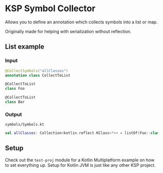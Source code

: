 # KSP Symbol Collector

Allows you to define an annotation which collects symbols into a list or map.

Originally made for helping with serialization without reflection.

## List example

### Input

```kotlin
@CollectSymbols("allClasses")
annotation class CollectToList

@CollectToList
class Foo

@CollectToList
class Bar
```

### Output

`symbols/Symbols.kt`

```kotlin
val allClasses: Collection<kotlin.reflect.KClass<*>> = listOf(Foo::class, Bar::class)
```

## Setup

Check out the `test-proj` module for a Kotlin Multiplatform example on how to set everything up.
Setup for Kotlin JVM is just like any other KSP project.
